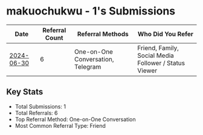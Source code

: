 # makuochukwu - 1's Submissions

| Date | Referral Count | Referral Methods | Who Did You Refer |
|------|----------------|------------------|--------------------|
| [2024-06-30](2024-06-30_submission.md) | 6 | One-on-One Conversation, Telegram | Friend, Family, Social Media Follower / Status Viewer |

## Key Stats
- Total Submissions: 1
- Total Referrals: 6
- Top Referral Method: One-on-One Conversation
- Most Common Referral Type: Friend
